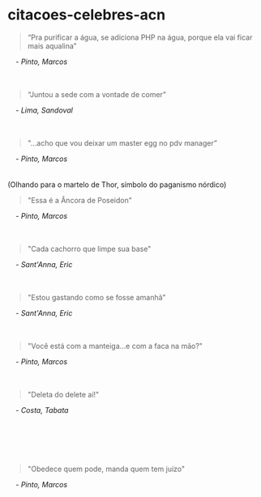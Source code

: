 # citacoes-celebres-acn

> “Pra purificar a água, se adiciona PHP na água, porque ela vai ficar mais aqualina”

&nbsp;&nbsp;&nbsp;&nbsp;- *Pinto, Marcos*
<br>
<br>
<br>
> “Juntou a sede com a vontade de comer”

&nbsp;&nbsp;&nbsp;&nbsp;- *Lima, Sandoval*
<br>
<br>
<br>
> "...acho que vou deixar um master egg no pdv manager”

&nbsp;&nbsp;&nbsp;&nbsp;- *Pinto, Marcos*
<br>
<br>
<br>
(Olhando para o martelo de Thor, símbolo do paganismo nórdico)
> "Essa é a Âncora de Poseidon"

&nbsp;&nbsp;&nbsp;&nbsp;- *Pinto, Marcos*
<br>
<br>
<br>
> "Cada cachorro que limpe sua base"

&nbsp;&nbsp;&nbsp;&nbsp;- *Sant'Anna, Eric*
<br>
<br>
<br>
> "Estou gastando como se fosse amanhã"

&nbsp;&nbsp;&nbsp;&nbsp;- *Sant'Anna, Eric*
<br>
<br>
<br>
> "Você está com a manteiga...e com a faca na mão?"

&nbsp;&nbsp;&nbsp;&nbsp;- *Pinto, Marcos*
<br>
<br>
<br>
> "Deleta do delete aí!"

&nbsp;&nbsp;&nbsp;&nbsp;- *Costa, Tabata*
<br>
<br>
<br>
<br>
<br>
<br>
> "Obedece quem pode, manda quem tem juízo"

&nbsp;&nbsp;&nbsp;&nbsp;- *Pinto, Marcos*
